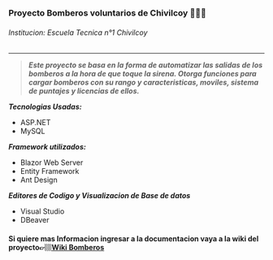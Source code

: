 ### Proyecto Bomberos voluntarios de Chivilcoy 👨🏻‍🚒
###### Institucion: Escuela Tecnica n°1 Chivilcoy
------------

> ***Este proyecto se basa en la forma de automatizar las salidas de los bomberos a la hora de que toque la sirena. Otorga funciones para cargar bomberos con su rango y caracteristicas, moviles, sistema de puntajes y licencias de ellos.***

***Tecnologias Usadas:*** 
- ASP.NET
- MySQL

***Framework utilizados:***
- Blazor Web Server
- Entity Framework
- Ant Design

***Editores de Codigo y Visualizacion de Base de datos***
- Visual Studio 
- DBeaver

#### Si quiere mas Informacion ingresar a la documentacion  vaya a la wiki del proyecto👉🏼[Wiki Bomberos](https://github.com/EEST1Chivilcoy/BomberosVoluntariosChivilcoy/wiki "Wiki Bomberos")
